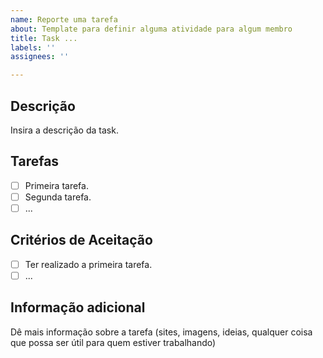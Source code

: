 ```yaml
---
name: Reporte uma tarefa
about: Template para definir alguma atividade para algum membro
title: Task ...
labels: ''
assignees: ''

---
```


## Descrição

Insira a descrição da task.

## Tarefas

- [ ] Primeira tarefa.
- [ ] Segunda tarefa.
- [ ] ...

## Critérios de Aceitação

- [ ] Ter realizado a primeira tarefa.
- [ ] ...

## Informação adicional

Dê mais informação sobre a tarefa (sites, imagens, ideias, qualquer coisa que
possa ser útil para quem estiver trabalhando)
